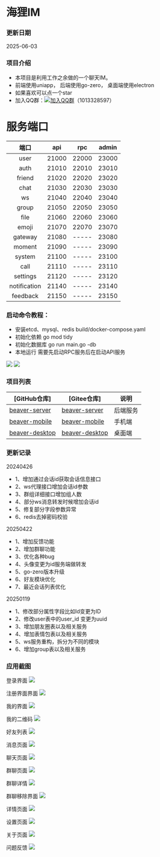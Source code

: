 # 海狸IM


### 更新日期
2025-06-03

### 项目介绍
+ 本项目是利用工作之余做的一个聊天IM。
+  前端使用uniapp， 后端使用go-zero， 桌面端使用electron
+ 如果喜欢可以点一个star
+ 加入QQ群：[![加入QQ群](https://img.shields.io/badge/加入QQ群-1013328597-blue.svg)](https://qm.qq.com/q/82rbf7QBzO)（1013328597）



# 服务端口
| 端口 | api | rpc | admin |
|:---------:|:--------:|:--------:|:--------:|
|user|21000|22000|23000|
|auth|21010|22010|23010|
|friend|21020|22020|23020|
|chat|21030|22030|23030|
|ws|21040|22040|23040|
|group|21050|22050|23050|
|file|21060|22060|23060|
|emoji|21070|22070|23070|
|gateway|21080|-----|23080|
|moment|21090|-----|23090|
|system|21100|-----|23100|
|call|21110|-----|23110|
|settings|21120|-----|23120|
|notification|21140|-----|23140|
|feedback|21150|-----|23150|




### 启动命令教程：

+ 安装etcd、mysql、redis
build/docker-compose.yaml
+ 初始化依赖
go mod tidy
+ 初始化数据库
go run main.go  -db
+ 本地运行
需要先启动RPC服务后在启动API服务

<img src="./static/1.png"/>
<img src="./static/2.png"/>




### 项目列表
| [GitHub仓库]    |   [Gitee仓库]    |说明                                                                                      
| ------------------------------------------------------------ | --------------------------------------------------------------------------|--------------------------------------------------------------------------|
| [beaver-server](https://github.com/wsrh8888/beaver-server)               |[beaver-server](https://gitee.com/dawwdadfrf/beaver-server)               | 后端服务  |
| [beaver-mobile](https://github.com/wsrh8888/beaver-mobile)        | [beaver-mobile](https://gitee.com/dawwdadfrf/beaver-mobile)               |手机端 |
| [beaver-desktop](https://github.com/wsrh8888/beaver-desktop)        | [beaver-desktop](https://gitee.com/dawwdadfrf/beaver-desktop)               |桌面端 |


### 更新记录
20240426
- 1、增加通过会话id获取会话信息接口
- 2、ws代理接口增加会话id参数
- 3、群组详细接口增加组人数
- 4、部分ws消息转发时候增加会话id
- 5、修复部分字段参数异常
- 6、redis去掉密码校验

20250422
- 1、增加反馈功能
- 2、增加群聊功能
- 3、优化各种bug
- 4、头像变更为id服务端做转发
- 5、go-zero版本升级
- 6、好友模块优化
- 7、最近会话列表优化

20250119
- 1、修改部分属性字段比如Id变更为ID
- 2、修改user表中的user_id 变更为uuid
- 3、增加朋友圈表以及相关服务
- 4、增加表情包表以及相关服务
- 5、ws服务重构，拆分为不同的模块
- 6、增加group表以及相关服务


### 应用截图

登录界面
<img src="./static/login.png"/>

注册界面界面
<img src="./static/register.png"/>

我的界面
<img src="./static/mine.png"/>

我的二维码
<img src="./static/qcode.png"/>

好友列表
<img src="./static/friend.png"/>

消息页面
<img src="./static/home.png"/>

聊天页面
<img src="./static/chat.png"/>

群聊页面
<img src="./static/groupChat.png"/>

群聊详情
<img src="./static/groupConfig.png"/>

群聊移除界面
<img src="./static/removeMember.png"/>

详情页面
<img src="./static/info.png"/>

设置页面
<img src="./static/setting.png"/>


关于页面
<img src="./static/about.png"/>

问题反馈
<img src="./static/feedback.png"/>
